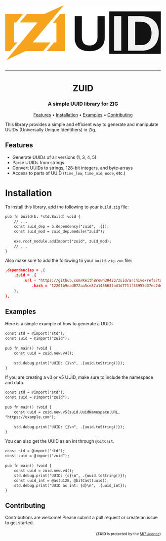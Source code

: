 <div align="center">
  <br /><br />
  <img src="./zuid-dynamic.svg" alt="Banner" />
  <br /><br />
</div>

----

<h1 align="center">ZUID</h1>
<h3 align="center">A simple UUID library for ZIG</h3>

<p align="center">
  <a href="#features">Features</a> •
  <a href="#installation">Installation</a> •
  <a href="#examples">Examples</a> •
  <a href="#contributing">Contributing</a>
</p>

This library provides a simple and efficient way to generate and manipulate UUIDs (Universally Unique Identifiers) in Zig.


## Features
- Generate UUIDs of all versions (1, 3, 4, 5)
- Parse UUIDs from strings
- Convert UUIDs to strings, 128-bit integers, and byte-arrays
- Access to parts of UUID (`time_low`, `time_mid`, `node`, etc.)

# Installation
To install this library, add the following to your `build.zig` file:
```zig
pub fn build(b: *std.Build) void {
    // ...
    const zuid_dep = b.dependency("zuid", .{});
    const zuid_mod = zuid_dep.module("zuid");

    exe.root_module.addImport("zuid", zuid_mod);
    // ...
}
```
Also make sure to add the following to your `build.zig.zon` file:
```json
.dependencies = .{
    .zuid = .{
        .url = "https://github.com/KeithBrown39423/zuid/archive/refs/tags/v1.1.1.tar.gz",
            .hash = "12201b9ead072aa5ce87a1486637a41d7711f35955d37ec2dda358f17fe9c4690752",
    },
},
```

## Examples
Here is a simple example of how to generate a UUID:
```zig
const std = @import("std");
const zuid = @import("zuid");

pub fn main() !void {
    const uuid = zuid.new.v4();

    std.debug.print("UUID: {}\n", .{uuid.toString()});
}
```
If you are creating a v3 or v5 UUID, make sure to include the namespace and data.
```zig
const std = @import("std");
const zuid = @import("zuid");

pub fn main() !void {
    const uuid = zuid.new.v5(zuid.UuidNamespace.URL, "https://example.com");

    std.debug.print("UUID: {}\n", .{uuid.toString()});
}
```
You can also get the UUID as an int through `@bitCast`.
```zig
const std = @import("std");
const zuid = @import("zuid");

pub fn main() !void {
    const uuid = zuid.new.v4();
    std.debug.print("UUID: {s}\n", .{uuid.toString()});
    const uuid_int = @as(u128, @bitCast(uuid));
    std.debug.print("UUID as int: {d}\n", .{uuid_int});
}
```

## Contributing
Contributions are welcome! Please submit a pull request or create an issue to get started.

<p align="right">
<sub>(<b>ZUID</b> is protected by the <a href="https://github.com/keithbrown39423/zuid/blob/main/LICENSE"><i>MIT licence</i></a>)</sub>
</p>
